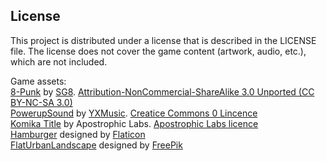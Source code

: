 
License
--------------
This project is distributed under a license that is described in the
LICENSE file.  The license does not cover the game content (artwork,
audio, etc.), which are not included.

Game assets:   
[8-Punk](http://www.orangefreesounds.com/8-punk-8-bit-music/) by [SG8](https://www.jamendo.com/artist/365531/sg8). [Attribution-NonCommercial-ShareAlike 3.0 Unported (CC BY-NC-SA 3.0)](http://creativecommons.org/licenses/by-nc-sa/3.0/)  
[PowerupSound](https://freesound.org/people/YXMusic/sounds/423653/#) by [YXMusic](https://freesound.org/people/YXMusic/). [Creatice Commons 0 Lincence](http://creativecommons.org/publicdomain/zero/1.0/)  
[Komika Title](https://www.fontsquirrel.com/fonts/komika-title) by Apostrophic Labs. [Apostrophic Labs licence](https://www.fontsquirrel.com/license/Komika-Title)  
[Hamburger](https://www.flaticon.com/free-icon/burger_1046784) designed by [Flaticon](https://www.flaticon.com)  
[FlatUrbanLandscape](https://www.freepik.com/free-vector/flat-urban-landscape-with-office-buildings_2934355.htm) designed by [FreePik](https://www.freepik.com)

